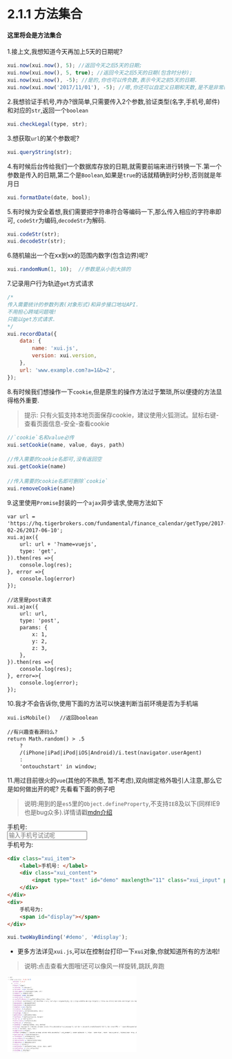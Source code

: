 <link rel="stylesheet" type="text/css" href="../assets/xui.css">
<script type="text/javascript" src="../assets/xui.js"></script>

# 2.1.1 方法集合

#### 这里将会是方法集合

1.接上文,我想知道今天再加上5天的日期呢?
```js
xui.now(xui.now(), 5); //返回今天之后5天的日期;
xui.now(xui.now(), 5, true); //返回今天之后5天的日期(包含时分秒);
xui.now(xui.now(), -5); //是的,你也可以传负数,表示今天之前5天的日期.
xui.now(xui.now('2017/11/01'), -5); //嗯,你还可以自定义日期和天数,是不是非常棒!
```

2.我想验证手机号,咋办?很简单,只需要传入2个参数,验证类型(名字,手机号,邮件)和对应的`str`,返回一个`boolean`
```js
xui.checkLegal(type, str);
```

3.想获取`url`的某个参数呢?
```js
xui.queryString(str);
```

4.有时候后台传给我们一个数据库存放的日期,就需要前端来进行转换一下.第一个参数是传入的日期,第二个是`Boolean`,如果是`true`的话就精确到时分秒,否则就是年月日
```js
xui.formatDate(date, bool);
```

5.有时候为安全着想,我们需要把字符串符合等编码一下,那么传入相应的字符串即可, `codeStr`为编码,`decodeStr`为解码.
```js
xui.codeStr(str);
xui.decodeStr(str);
```

6.随机输出一个在xx到xx的范围内数字(包含边界)呢?
```js
xui.randomNum(1, 10);  //参数是从小到大排的
```

7.记录用户行为轨迹`get`方式请求

<script>
xui.recordData({
	data: {
		name: 'xui.js',
		version: xui.version,
	},
	url: 'www.example.com?a=1&b=2',
});
</script>

```js
/*
传入需要统计的参数列表(对象形式)和异步接口地址API.
不用担心跨域问题哦!
只能以get方式请求.
*/
xui.recordData({
	data: {
		name: 'xui.js',
		version: xui.version,
	},
	url: 'www.example.com?a=1&b=2',
});
```

8.有时候我们想操作一下`cookie`,但是原生的操作方法过于繁琐,所以便捷的方法显得格外重要.

>提示: 只有火狐支持本地页面保存cookie，建议使用火狐测试。鼠标右键-查看页面信息-安全-查看cookie

```js
//`cookie`名和value必传
xui.setCookie(name, value, days, path)

//传入需要的cookie名即可,没有返回空
xui.getCookie(name)

//传入需要的cookie名即可删除`cookie`
xui.removeCookie(name)
```

9.这里使用`Promise`封装的一个`ajax`异步请求,使用方法如下
```//get请求
var url = 'https://hq.tigerbrokers.com/fundamental/finance_calendar/getType/2017-02-26/2017-06-10';
xui.ajax({
    url: url + '?name=vuejs',
    type: 'get',
}).then(res =>{
    console.log(res);
}, error =>{
    console.log(error)
});

//这里是post请求
xui.ajax({
    url: url,
    type: 'post',
    params: {
        x: 1,
        y: 2,
        z: 3,
    },
}).then(res =>{
    console.log(res);
}, error=>{
    console.log(error);    
});
```

10.我才不会告诉你,使用下面的方法可以快速判断当前环境是否为手机端
```
xui.isMobile()   //返回boolean

//有兴趣查看源码么?
return Math.random() > .5 
    ? 
    /(iPhone|iPad|iPod|iOS|Android)/i.test(navigator.userAgent)
    :
    'ontouchstart' in window;
```

11.用过目前很火的`vue`(其他的不熟悉, 暂不考虑),双向绑定格外吸引人注意,那么它是如何做出开的呢?
先看看下面的例子吧

>说明:用到的是`es5`里的`Object.defineProperty`,不支持`IE`8及以下(同样IE9也是bug众多).详情请戳[mdn介绍](https://developer.mozilla.org/zh-CN/docs/Web/JavaScript/Reference/Global_Objects/Object/defineProperty)

<div class="xui_item">
    <label>手机号: </label>
    <div class="xui_content">
        <input type="text" id="demo" maxlength="11" class="xui_input" placeholder="输入手机号试试呢" />
    </div>
</div>

<div>
    手机号为:
    <span id="display"></span>
</div>

<script type="text/javascript">
    xui.twoWayBinding('#demo', '#display');
</script>

```html
<div class="xui_item">
    <label>手机号: </label>
    <div class="xui_content">
        <input type="text" id="demo" maxlength="11" class="xui_input" placeholder="输入手机号试试呢" />
    </div>
</div>
<div>
    手机号为:
    <span id="display"></span>
</div>
```

```js
xui.twoWayBinding('#demo', '#display');
```

* 更多方法详见`xui.js`,可以在控制台打印一下`xui`对象,你就知道所有的方法啦!

>说明:点击查看大图哦!还可以像风一样旋转,跳跃,奔跑

<img id="xui" style="width: 300px" src="../img/xui.png">

<script type="text/javascript">
document.getElementById('xui').onclick = function(e){
    xui.showImg(e.target.src, 'xui');
};
</script>